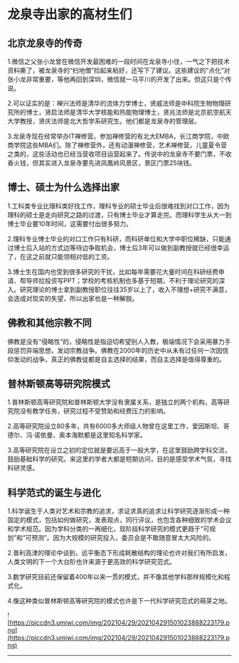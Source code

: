 # 龙泉寺出家的高材生们

## 北京龙泉寺的传奇

1.微信之父张小龙曾在微信开发最困难的一段时间在龙泉寺小住，一气之下把技术资料撕了，被龙泉寺的“扫地僧”捡起来粘好，还写下了建议。这些建议的“点化”对张小龙非常重要，等他再回到深圳，微信就一马平川的开发了出来。但这只是个传说。



2.可以证实的是：禅兴法师是清华的流体力学博士，贤威法师是中科院生物物理研究所的博士，贤启法师是清华大学核能和热能物理博士，贤兆法师是北京航空航天大学教授，贤庆法师是北大哲学系研究生。他们都是龙泉寺的管理层。



3.龙泉寺现在经常举办IT禅修营。参加禅修营的有北大EMBA，长江商学院，中欧商学院这些MBA们。除了禅修营外，还有动漫禅修营，艺术禅修营，儿童夏令营之类的，这些活动也已经当营收项目运营起来了。传说中的龙泉寺不要门票，不收香火钱，但其实进入龙泉寺要先进凤凰岭风景区，景区门票25块钱。

## 博士、硕士为什么选择出家

1.工科类专业比理科类好找工作，理科专业的硕士毕业后很难找到对口工作，因为理科的硕士是走向研究之路的过渡，只有博士毕业才算走完。而理科学生从大一到博士毕业要10年时间，这需要付出很多努力。



2.理科专业博士毕业的对口工作只有科研，而科研单位和大学中职位稀缺，只能通过博士后入站的方式边等待边争取机会，博士后3年可以做到副教授就已经很幸运了，在这之前就只能领相对低的工资。



3.博士生在国内也受到很多研究的干扰，比如每年需要花大量时间在科研经费申请、帮导师拉投资写PPT；学校的考核机制也多基于短期，不利于理论研究的深入。研究理论的博士拿到副教授职位往往35岁以上了，收入不理想+研究不满意，会造成对现实的失望，所以出家也是一种解脱。

## 佛教和其他宗教不同

佛教是没有“侵略性”的，侵略性是指迫切希望别人入教，极端情况下会采用暴力手段惩罚异端思想，发动宗教战争。佛教在2000年的历史中从未有过任何一次因信仰发动的战争，真正的佛教徒都是自主选择的结果，而自主选择是值得尊重的。

## 普林斯顿高等研究院模式

1.普林斯顿高等研究院和普林斯顿大学没有隶属关系，是独立的两个机构，高等研究院没有教学任务，研究过程不受赞助和经费压力的影响。



2.高等研究院设立80多年，共有6000多大师级人物曾在这里工作，爱因斯坦、哥德尔、冯·诺依曼、奥本海默都是这里知名科学家。



3.高等研究院在设立之初的定位就是要远高于一般大学，在这里鼓励跨学科交流，鼓励基础科学的研究。来这里的学者大都是短期访问，目的是感受学术气氛，寻找科研灵感。

## 科学范式的诞生与进化

1.科学诞生于人类对艺术和宗教的追求，求证求真的追求让科学研究逐渐形成一种固定的模式，包括如何做研究，发表观点，同行评议，也包含各种细致的学术会议和学术规范。因为学科分类的一再细化，现阶段科学研究的模式更趋于“可规划”和“可预测”。因为大规模的研究投入，委员会是不敢随意冒太大风险的。



2.普利高津的理论中谈到，远平衡态下形成耗散结构的理论也许对我们有所启发，人类文明的下一个大台阶也许来源于更高效的科学研究范式。



3.数学研究目前还保留着400年以来一贯的模式，并不像其他学科那样规模化和程式化。



4.像这种类似普林斯顿高等研究院的模式也许是下一代科学研究范式的萌芽之地。

![https://piccdn3.umiwi.com/img/202104/29/202104291501023888223179.png](https://piccdn3.umiwi.com/img/202104/29/202104291501023888223179.png)

---
